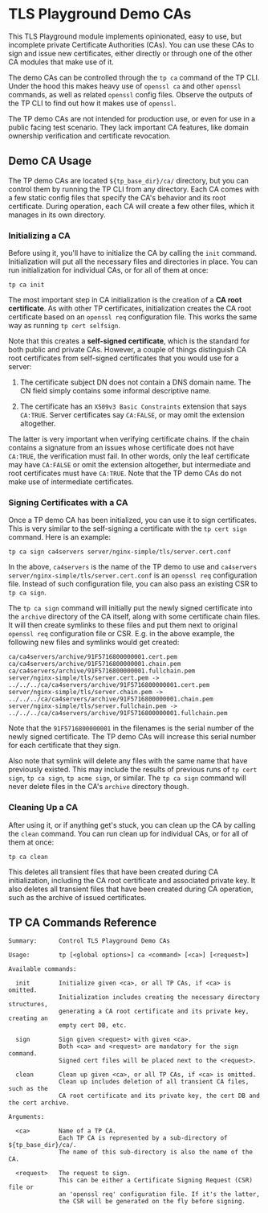 # TLS Playground Demo CAs

This TLS Playground module implements opinionated, easy to use, but incomplete private Certificate Authorities (CAs).
You can use these CAs to sign and issue new certificates, either directly or through one of the other CA modules that make use of it.

The demo CAs can be controlled through the `tp ca` command of the TP CLI.
Under the hood this makes heavy use of `openssl ca` and other `openssl` commands, as well as related `openssl` config files.
Observe the outputs of the TP CLI to find out how it makes use of `openssl`.

The TP demo CAs are not intended for production use, or even for use in a public facing test scenario.
They lack important CA features, like domain ownership verification and certificate revocation.



## Demo CA Usage

The TP demo CAs are located `${tp_base_dir}/ca/` directory, but you can control them by running the TP CLI from any directory.
Each CA comes with a few static config files that specify the CA's behavior and its root certificate.
During operation, each CA will create a few other files, which it manages in its own directory.



### Initializing a CA

Before using it, you'll have to initialize the CA by calling the `init` command.
Initialization will put all the necessary files and directories in place.
You can run initialization for individual CAs, or for all of them at once:

```
tp ca init
```

The most important step in CA initialization is the creation of a **CA root certificate**.
As with other TP certificates, initialization creates the CA root certificate based on an `openssl req` configuration file.
This works the same way as running `tp cert selfsign`.

Note that this creates a **self-signed certificate**, which is the standard for both public and private CAs.
However, a couple of things distinguish CA root certificates from self-signed certificates that you would use for a server:

1. The certificate subject DN does not contain a DNS domain name.
The CN field simply contains some informal descriptive name.

2. The certificate has an `X509v3 Basic Constraints` extension that says `CA:TRUE`.
Server certificates say `CA:FALSE`, or may omit the extension altogether.

The latter is very important when verifying certificate chains.
If the chain contains a signature from an issues whose certificate does not have `CA:TRUE`, the verification must fail.
In other words, only the leaf certificate may have `CA:FALSE` or omit the extension altogether, but intermediate and root certificates must have `CA:TRUE`.
Note that the TP demo CAs do not make use of intermediate certificates.



### Signing Certificates with a CA

Once a TP demo CA has been initialized, you can use it to sign certificates.
This is very similar to the self-signing a certificate with the `tp cert sign` command.
Here is an example:

```
tp ca sign ca4servers server/nginx-simple/tls/server.cert.conf
```

In the above, `ca4servers` is the name of the TP demo to use and `ca4servers server/nginx-simple/tls/server.cert.conf` is an `openssl req` configuration file.
Instead of such configuration file, you can also pass an existing CSR to `tp ca sign`.

The `tp ca sign` command will initially put the newly signed certificate into the `archive` directory of the CA itself, along with some certificate chain files.
It will then create symlinks to these files and put them next to original `openssl req` configuration file or CSR.
E.g. in the above example, the following new files and symlinks would get created:

```
ca/ca4servers/archive/91F5716800000001.cert.pem
ca/ca4servers/archive/91F5716800000001.chain.pem
ca/ca4servers/archive/91F5716800000001.fullchain.pem
server/nginx-simple/tls/server.cert.pem -> ../../../ca/ca4servers/archive/91F5716800000001.cert.pem
server/nginx-simple/tls/server.chain.pem -> ../../../ca/ca4servers/archive/91F5716800000001.chain.pem
server/nginx-simple/tls/server.fullchain.pem -> ../../../ca/ca4servers/archive/91F5716800000001.fullchain.pem
```

Note that the `91F5716800000001` in the filenames is the serial number of the newly signed certificate.
The TP demo CAs will increase this serial number for each certificate that they sign.

Also note that symlink will delete any files with the same name that have previously existed.
This may include the results of previous runs of `tp cert sign`, `tp ca sign`, `tp acme sign`, or similar.
The `tp ca sign` command will never delete files in the CA's `archive` directory though.



### Cleaning Up a CA

After using it, or if anything get's stuck, you can clean up the CA by calling the `clean` command.
You can run clean up for individual CAs, or for all of them at once:

```
tp ca clean
```

This deletes all transient files that have been created during CA initialization, including the CA root certificate and associated private key.
It also deletes all transient files that have been created during CA operation, such as the archive of issued certificates.



## TP CA Commands Reference

```
Summary:      Control TLS Playground Demo CAs

Usage:        tp [<global options>] ca <command> [<ca>] [<request>]

Available commands:

  init        Initialize given <ca>, or all TP CAs, if <ca> is omitted.
              Initialization includes creating the necessary directory structures,
              generating a CA root certificate and its private key, creating an
              empty cert DB, etc.

  sign        Sign given <request> with given <ca>.
              Both <ca> and <request> are mandatory for the sign command.
              Signed cert files will be placed next to the <request>.

  clean       Clean up given <ca>, or all TP CAs, if <ca> is omitted.
              Clean up includes deletion of all transient CA files, such as the
              CA root certificate and its private key, the cert DB and the cert archive.

Arguments:

  <ca>        Name of a TP CA.
              Each TP CA is represented by a sub-directory of ${tp_base_dir}/ca/.
              The name of this sub-directory is also the name of the CA.

  <request>   The request to sign.
              This can be either a Certificate Signing Request (CSR) file or
              an 'openssl req' configuration file. If it's the latter,
              the CSR will be generated on the fly before signing.
```
